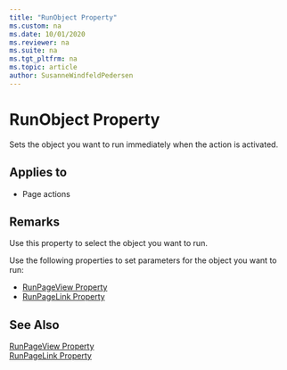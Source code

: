 ```yaml
---
title: "RunObject Property"
ms.custom: na
ms.date: 10/01/2020
ms.reviewer: na
ms.suite: na
ms.tgt_pltfrm: na
ms.topic: article
author: SusanneWindfeldPedersen
---
```


# RunObject Property

Sets the object you want to run immediately when the action is activated.  
  
## Applies to  
  
- Page actions  
  
## Remarks  

Use this property to select the object you want to run.  
  
Use the following properties to set parameters for the object you want to run:  
  
- [RunPageView Property](devenv-runpageview-property.md)  
- [RunPageLink Property](devenv-runpagelink-property.md)  
  
## See Also

[RunPageView Property](devenv-runpageview-property.md)   
[RunPageLink Property](devenv-runpagelink-property.md)